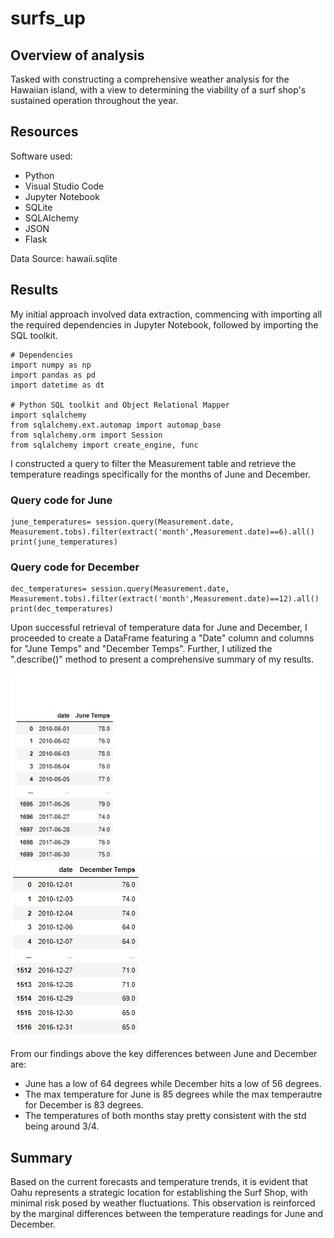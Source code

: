# surfs_up

## Overview of analysis
Tasked with constructing a comprehensive weather analysis for the Hawaiian island, with a view to determining the viability of a surf shop's sustained operation throughout the year.

## Resources
Software used:
* Python
* Visual Studio Code
* Jupyter Notebook
* SQLite
* SQLAlchemy
* JSON
* Flask

Data Source:
hawaii.sqlite

## Results
My initial approach involved data extraction, commencing with importing all the required dependencies in Jupyter Notebook, followed by importing the SQL toolkit.


```
# Dependencies
import numpy as np
import pandas as pd
import datetime as dt

# Python SQL toolkit and Object Relational Mapper
import sqlalchemy
from sqlalchemy.ext.automap import automap_base
from sqlalchemy.orm import Session
from sqlalchemy import create_engine, func
```


I constructed a query to filter the Measurement table and retrieve the temperature readings specifically for the months of June and December.

### Query code for June


```
june_temperatures= session.query(Measurement.date, Measurement.tobs).filter(extract('month',Measurement.date)==6).all()
print(june_temperatures)
```

### Query code for December

```
dec_temperatures= session.query(Measurement.date, Measurement.tobs).filter(extract('month',Measurement.date)==12).all()
print(dec_temperatures)
```

Upon successful retrieval of temperature data for June and December, I proceeded to create a DataFrame featuring a "Date" column and columns for "June Temps" and "December Temps". Further, I utilized the ".describe()" method to present a comprehensive summary of my results.

![](Images/Junetempslist.png)
![](Images/decembertempslist.png)

From our findings above the key differences between June and December are:
* June has a low of 64 degrees while December hits a low of 56 degrees.
* The max temperature for June is 85 degrees while the max temperautre for December is 83 degrees.
* The temperatures of both months stay pretty consistent with the std being around 3/4.

## Summary
Based on the current forecasts and temperature trends, it is evident that Oahu represents a strategic location for establishing the Surf Shop, with minimal risk posed by weather fluctuations. This observation is reinforced by the marginal differences between the temperature readings for June and December.



